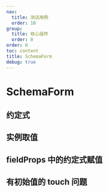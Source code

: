 ```yaml
---
nav:
  title: 测试用例
  order: 10
group:
  title: 核心组件
  order: 0
order: 0
toc: content
title: SchemaForm
debug: true
---
```



# SchemaForm

## 约定式
<code src="../../src/SchemaForm/demos/convention/index.tsx"></code>

<code src="../../src/SchemaForm/demos/conventionValueBaseName/index.tsx"></code>

## 实例取值
<code src="./schemaFormDemo/formValue/index.tsx"></code>

## fieldProps 中的约定式赋值
<code src="./schemaFormDemo/fieldPropsForm/index.tsx"></code>

## 有初始值的 touch 问题
<code src="./schemaFormDemo/initialValueTouch/index.tsx"></code>